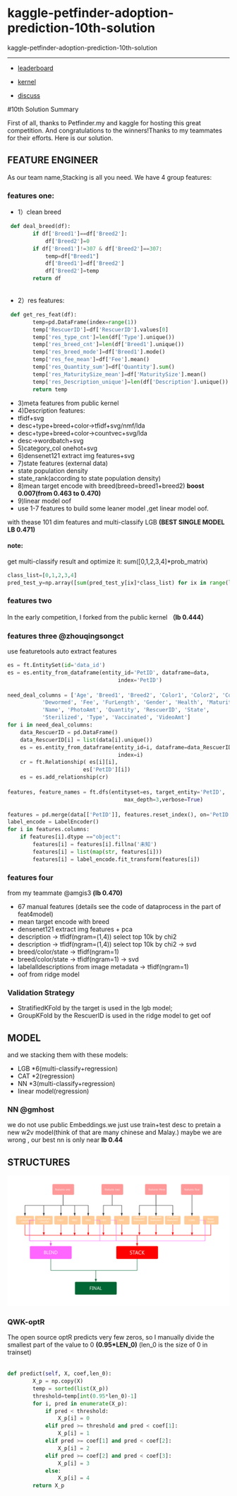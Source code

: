 # kaggle-petfinder-adoption-prediction-10th-solution
kaggle-petfinder-adoption-prediction-10th-solution

----

* [leaderboard](https://www.kaggle.com/c/petfinder-adoption-prediction/leaderboard)

* [kernel](https://www.kaggle.com/chizhu2018/final-submit-two-10th-solution-private-0-442?scriptVersionId=12114589)

* [discuss](https://www.kaggle.com/c/petfinder-adoption-prediction/discussion/88995#latest-515128)

#10th Solution Summary

First of all, thanks to Petfinder.my and kaggle for hosting this great competition. And congratulations to the winners!Thanks to my teammates for their efforts.
Here is our solution.
## FEATURE ENGINEER
As our team name,Stacking is all you need.
We have 4 group features:
### features one:
* 1）clean breed
```python
 def deal_breed(df):
        if df['Breed1']==df['Breed2']:
            df['Breed2']=0
        if df['Breed1']!=307 & df['Breed2']==307:
            temp=df["Breed1"]
            df['Breed1']=df['Breed2']
            df['Breed2']=temp
        return df
    
```
* 2）res features:
```python
 def get_res_feat(df):
        temp=pd.DataFrame(index=range(1))
        temp['RescuerID']=df['RescuerID'].values[0]
        temp['res_type_cnt']=len(df['Type'].unique())
        temp['res_breed_cnt']=len(df['Breed1'].unique())
        temp['res_breed_mode']=df['Breed1'].mode()
        temp['res_fee_mean']=df['Fee'].mean()
        temp['res_Quantity_sum']=df['Quantity'].sum()
        temp['res_MaturitySize_mean']=df['MaturitySize'].mean()
        temp['res_Description_unique']=len(df['Description'].unique())
        return temp
```
* 3)meta features from  public kernel 
* 4)Description features:
* tfidf+svg
* desc+type+breed+color->tfidf+svg/nmf/lda
* desc+type+breed+color->countvec+svg/lda
* desc->wordbatch+svg
* 5)category_col onehot+svg
* 6)densenet121 extract img features+svg
* 7)state features (external data)
* state population density
* state_rank(according to state population density)
* 8)mean target encode with breed(breed=breed1+breed2) **boost 0.007(from 0.463 to 0.470)**
* 9)linear model oof
* use 1-7 features to build some leaner model ,get linear model oof.

with thease 101 dim features and multi-classify LGB **(BEST SINGLE MODEL LB 0.471)**
#### note:
get multi-classify result and optimize  it:
sum([0,1,2,3,4]*prob_matrix)
```python
class_list=[0,1,2,3,4]
pred_test_y=np.array([sum(pred_test_y[ix]*class_list) for ix in range(len(pred_test_y[:,0]))]) 
```
### features two
In the early competition, I forked from the public kernel **（lb 0.444）**
### features three @zhouqingsongct
use featuretools auto extract features 
```python
es = ft.EntitySet(id='data_id')
es = es.entity_from_dataframe(entity_id='PetID', dataframe=data,
                                   index='PetID')
    
need_deal_columns = ['Age', 'Breed1', 'Breed2', 'Color1', 'Color2', 'Color3', 'Description',
           'Dewormed', 'Fee', 'FurLength', 'Gender', 'Health', 'MaturitySize',
           'Name', 'PhotoAmt', 'Quantity', 'RescuerID', 'State',
           'Sterilized', 'Type', 'Vaccinated', 'VideoAmt']
for i in need_deal_columns:
    data_RescuerID = pd.DataFrame()
    data_RescuerID[i] = list(data[i].unique())
    es = es.entity_from_dataframe(entity_id=i, dataframe=data_RescuerID,
                                   index=i)
    cr = ft.Relationship( es[i][i],
                        es['PetID'][i])
    es = es.add_relationship(cr)
        
features, feature_names = ft.dfs(entityset=es, target_entity='PetID',
                                     max_depth=3,verbose=True)
    
features = pd.merge(data[['PetID']], features.reset_index(), on='PetID', how='left')
label_encode = LabelEncoder()
for i in features.columns:
    if features[i].dtype =="object":
        features[i] = features[i].fillna('未知')
        features[i] = list(map(str, features[i]))
        features[i] = label_encode.fit_transform(features[i])
```
### features four 
from my teammate @amgis3 **(lb 0.470)**
* 67 manual features (details see the code of dataprocess in the part of feat4model)
* mean target encode with breed
* densenet121 extract img features + pca
* description -> tfidf(ngram=(1,4)) select top 10k by chi2
* description -> tfidf(ngram=(1,4)) select top 10k by chi2 -> svd
* breed/color/state -> tfidf(ngram=1)
* breed/color/state -> tfidf(ngram=1) -> svd
* labelalldescriptions from image metadata -> tfidf(ngram=1)
* oof from ridge model
### Validation Strategy
* StratifiedKFold by the target is used in the lgb model;
* GroupKFold by the RescuerID is used in the ridge model to get oof
## MODEL
and we stacking them with these models:
* LGB *6(multi-classify+regression)
* CAT *2(regression)
* NN *3(multi-classify+regression)
* linear model(regression)

### NN @gmhost
we do not use public Embeddings.we just use train+test desc to pretain a new w2v model(think of that are many chinese and Malay.)
maybe we are wrong , our  best nn is only  near  **lb 0.44**

## STRUCTURES
![img](https://github.com/chizhu/kaggle-petfinder-adoption-prediction-10th-solution/blob/master/img.jpg)

### QWK-optR
The open source optR predicts very few zeros, so I manually divide the smallest part of the value to 0 **(0.95*LEN_0)** (len_0 is the size of 0 in trainset)
```python

def predict(self, X, coef,len_0):
        X_p = np.copy(X)
        temp = sorted(list(X_p))
        threshold=temp[int(0.95*len_0)-1]
        for i, pred in enumerate(X_p):
            if pred < threshold:
                X_p[i] = 0
            elif pred >= threshold and pred < coef[1]:
                X_p[i] = 1
            elif pred >= coef[1] and pred < coef[2]:
                X_p[i] = 2
            elif pred >= coef[2] and pred < coef[3]:
                X_p[i] = 3
            else:
                X_p[i] = 4
        return X_p
```
